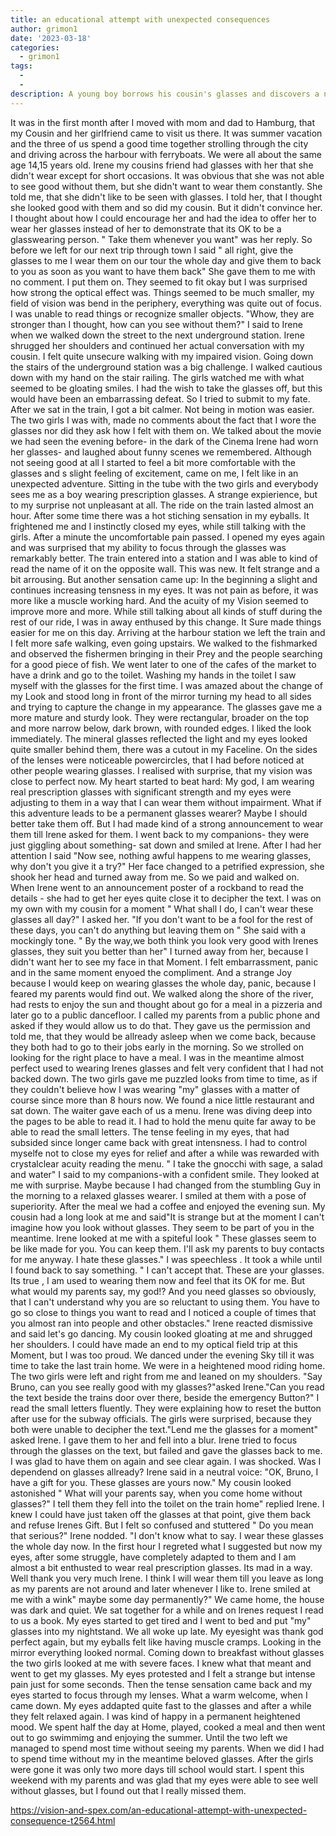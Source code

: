 ```yaml
---
title: an educational attempt with unexpected consequences
author: grimon1
date: '2023-03-18'
categories:
  - grimon1
tags:
  - 
  - 
description: A young boy borrows his cousin's glasses and discovers a new perspective, facing challenges and unexpected excitement.
---
```

It was in the first month after I moved with mom and dad to Hamburg, that my Cousin and her girlfriend came to visit us there. It was summer vacation and the three of us spend a good time together strolling through the city and driving across the harbour with ferryboats. We were all about the same age 14,15 years old. Irene my cousins friend had glasses with her that she didn't wear except for short occasions. It was obvious that she was not able to see good without them, but she didn't want to wear them constantly. She told me, that she didn't like to be seen with glasses. I told her, that I thought she looked good with them and so did my cousin. But it didn't convince her. 
I thought about how I could encourage her and had the idea to offer her to wear her glasses instead of her to demonstrate that its OK to be a glasswearing person.
" Take them whenever you want" was her reply.
So before we left for our next trip through town I said " all right, give the glasses to me I wear them on our tour the whole day and give them to back to you as soon as you want to have them back" She gave them to me with no comment.
I put them on. They seemed to fit okay but I was surprised how strong the optical effect was. Things seemed to be much smaller, my field of vision was bend in the periphery, everything was quite out of focus. I was unable to read things or recognize smaller objects. "Whow, they are stronger than I thought, how can you see without them?" I said to Irene when we walked down the street to the next underground station. Irene shrugged her shoulders and continued her actual conversation with my cousin. I felt quite unsecure walking with my impaired vision. Going down the stairs of the underground station was a big challenge. I walked cautious down with my hand on the stair railing. The girls watched me with what seemed to be gloating smiles. I had the wish to take the glasses off, but this would have been an embarrassing defeat. So I tried to submit to my fate. After we sat in the train, I got a bit calmer.
Not being in motion was easier. The two girls I was with, made no comments about the fact that I wore the glasses nor did they ask how I felt with them on. We talked about the movie we had seen the evening before- in the dark of the Cinema Irene had worn her glasses- and laughed about funny scenes we remembered. Although not seeing good at all I started to feel a bit more comfortable with the glasses and s slight feeling of excitement, came on me, I felt like in an unexpected adventure. Sitting in the tube with the two girls and everybody sees me as a boy wearing prescription glasses. A strange expierience, but to my surprise not unpleasant at all. The ride on the train lasted almost an hour. After some time there was a hot stiching sensation in my eyballs. It frightened me and I instinctly closed my eyes, while still talking with the girls. After a minute the uncomfortable pain passed. I opened my eyes again and was surprised that my ability to focus through the glasses was remarkably better. The train entered into a station and I was able to kind of read the name of it on the opposite wall. This was new. It felt strange and a bit arrousing. But another sensation came up: In the beginning a slight and continues increasing tensness in my eyes. It was not pain as before, it was more like a muscle working hard. And the acuity of my Vision seemed to improve more and more. While still talking about all kinds of stuff during the rest of our ride, I was in away enthused by this change. It Sure made things easier for me on this day.
Arriving at the harbour station we left the train and I felt more safe walking, even going upstairs.
We walked to the fishmarked and observed the fishermen bringing in their Prey and the people searching for a good piece of fish. We went later to one of  the cafes of the market to have a drink and go to the toilet.
Washing my hands in the toilet I saw myself with the glasses for the first time. I was amazed about the change of my Look and stood long in front of the mirror turning my head to all sides and trying to capture the change in my appearance. The glasses gave me a more mature and sturdy look. They were rectangular, broader on the top and more narrow below, dark brown, with rounded edges. I liked the look immediately. The mineral glasses reflected the light and my eyes looked quite smaller behind them, there was a cutout in my Faceline. On the sides of the lenses were noticeable powercircles, that I had before noticed at other people wearing glasses.  I realised with surprise, that my vision was close to perfect now. My heart started to beat hard: My god, I am wearing real prescription glasses with significant strength and my eyes were  adjusting to them in a way that I can wear them without impairment. What if this adventure leads to be a permanent glasses wearer? Maybe I should better take them off. But I had made kind of a strong announcement to wear them till Irene asked for them. 
I went back to my companions- they were just giggling about something- sat down and smiled at Irene. After I had her attention I said "Now see, nothing awful happens to me wearing glasses, why don't you give it a try?" Her face changed to a petrified expression, she shook her head and turned away from me. 
So we paid and walked on. When Irene went to an announcement poster of a rockband to read the details - she had to get her eyes quite close it to decipher the text. I was on my own with my cousin for a moment " What shall I do, I can't wear these glasses all day?" I asked her. "If you don't want to be a fool for the rest of these days, you can't do anything but leaving them on " She said with a mockingly tone. " By the way,we both think you look very good with Irenes glasses, they suit you better than her" I turned away from her, because I didn't want her to see my face in that Moment. I felt embarrassment, panic and in the same moment enyoed the compliment. And a strange Joy because I would keep on wearing glasses the whole day, panic, because I feared my parents would find out.
We walked along the shore of the river, had rests to enjoy the sun and thought about go for a meal in a pizzeria and later go to a public dancefloor.
I called my parents from a public phone and asked if they would allow us to do that. They gave us the permission and told me, that they would be allready asleep when we come back, because they both had to go to their jobs early in the morning. 
So we strolled on looking for the right place to have a meal.
I was in the meantime almost perfect used to wearing Irenes glasses and felt very confident that I had not backed down. The two girls gave me puzzled looks from time to time, as if they couldn't believe how I was wearing "my" glasses with a matter of course since more than 8 hours now.
We found a nice little restaurant and sat down. The waiter gave each of us a menu. Irene was diving deep into the pages to be able to read it. I had to hold the menu quite far away  to be able to read the small letters. The tense feeling in my eyes, that had subsided since longer  came back with great intensness. I had to control myselfe not to close my eyes for relief and after a while was rewarded with crystalclear acuity reading the menu. " I take the gnocchi with sage, a salad and water" I said to my companions-with a confident smile. They looked at me with surprise. Maybe because I had changed from the stumbling Guy in the morning to a relaxed glasses wearer. I smiled at them with a pose of superiority.
After the meal we had a coffee and enjoyed the evening sun. My cousin had a long look at me and said"It is strange but at the moment I can't imagine how you look without glasses. They seem to be part of you in the meantime. Irene looked at me with a spiteful look " These glasses seem to be like made for you. You can keep them. I'll ask my parents to buy contacts for me anyway. I hate these glasses."
I was speechless . It took a while until I found back to say something. " I can't accept that. These are your glasses. Its true , I am used to wearing them now and feel that its OK for me. But what would my parents say, my god!? And you need glasses so obviously, that I can't understand why you are so reluctant to using them. You have to go so close to things you want to read and I noticed a couple of times that you almost ran into people and other obstacles."
Irene reacted dismissive and said let's go dancing. My cousin looked gloating at me and shrugged her shoulders.
I could have made an end to my optical field trip at this Moment, but I was too proud.
We danced under the evening Sky till it was time to take the last train home.
We were in a heightened mood riding home. The two girls were left and right from me and leaned on my shoulders. "Say Bruno, can you see really good with my glasses?"asked Irene."Can you read the text beside the trains door over there, beside the emergency Button?" I read the small letters fluently. They were explaining how to reset the button after use for the subway officials.
The girls were surprised, because they both were unable to decipher the text."Lend me the glasses for a moment" asked Irene. I gave them to her and fell into a blur. Irene tried to focus through the glasses on the text, but failed and gave the glasses back to me. I was glad to have them on again and see clear again. I was shocked. Was I dependend on glasses allready?
Irene said in a neutral voice: "OK, Bruno, I have a gift for you. These glasses are yours now." My cousin looked astonished " What will your parents say, when you come home without glasses?"
I tell them they fell into the toilet on the train home" replied Irene.
I knew I could have just taken off the glasses at that point, give them back and refuse Irenes Gift.
But I felt so confused and stuttered " Do you mean that serious?" Irene nodded. "I don't know what to say. I wear these glasses the whole day now. In the first hour I regreted what I suggested but now my eyes, after some struggle, have completely adapted to them and I am almost a bit enthusted to wear real prescription glasses. Its mad in a way. Well thank you very much Irene. I think I will wear them till you leave as long as my parents are not around and later whenever I like to. Irene smiled at me with a wink" maybe some day permanently?"
We came home, the house was dark and quiet. We sat together for a while and on Irenes request
I read to us a book. My eyes started to get tired and I went to bed and put "my" glasses into my nightstand.
We all woke up late. My eyesight was thank god perfect again, but my eyballs felt like having muscle cramps. Looking in the mirror everything looked normal. 
Coming down to breakfast without glasses the two girls looked at me with severe faces. I knew what that meant and went to get my glasses.
My eyes protested and I felt a strange but intense pain just for some seconds. Then the tense sensation came back and my eyes started to focus through my lenses. What a warm welcome, when I came down.
My eyes addapted quite fast to the glasses and after a while they felt relaxed again. I was kind of happy in a permanent heightened mood. We spent half the day at Home, played, cooked a meal and then went out to go swimmimg and enjoying the summer. Until the two left we managed to spend most time without seeing my parents. When we did I had to spend time without my in the meantime beloved glasses.
After the girls were gone it was only two more days till school would start.
I spent this weekend with my parents and was glad that my eyes were able to see well without glasses, but I found out that I really missed them.

https://vision-and-spex.com/an-educational-attempt-with-unexpected-consequence-t2564.html